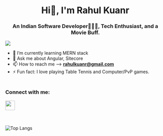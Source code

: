 # <div align="center">**Hi👋, I'm Rahul Kuanr**</div>
### <div align="center">**An Indian Software Developer🧑🏼‍💻, Tech Enthusiast, and a Movie Buff.**</div>

![](https://komarev.com/ghpvc/?username=rahulkuanr&color=green&style=flat)


- 🌱 I’m currently learning MERN stack
- 👀 Ask me about Angular, Sitecore
- 📫 How to reach me --> **rahulkuanr@gmail.com**
- ⚡ Fun fact: I love playing Table Tennis and Computer/PvP games.
<br/><br/>

<h3>Connect with me:</h3>


<a href="https://www.linkedin.com/in/rahulkuanr/"><img class=“sm_icon“ src="https://cdn-icons-png.flaticon.com/512/145/145807.png" width=30px height=30px></a>

<!--<a class="pr-5" href=""><img class=“sm_icon“ src="" width=30px height=30px></a>
<a class="pr-5" href=""><img class=“sm_icon“ src="" width=30px height=30px></a>
<a class="pr-5" href=""><img class=“sm_icon“ src="" width=30px height=30px></a>
<a class="pr-5" href=""><img class=“sm_icon“ src="" width=30px height=30px></a>
<a class="pr-5" href=""><img class=“sm_icon“ src="" width=30px height=30px></a>
<a class="pr-5" href=""><img class=“sm_icon“ src="" width=30px height=30px></a>
<a class="pr-5" href=""><img class=“sm_icon“ src="" width=30px height=30px></a>
<a class="pr-5" href=""><img class=“sm_icon“ src="" width=30px height=30px></a>
<a class="pr-5" href=""><img class=“sm_icon“ src="" width=30px height=30px></a>-->
<br/><br/>
![Top Langs](https://github-readme-stats.vercel.app/api/top-langs/?username=rahulkuanr&theme=tokyonight&show=javascript)

<!---->
<!---
rahulkuanr/rahulkuanr is a ✨ special ✨ repository because its `README.md` (this file) appears on your GitHub profile.
You can click the Preview link to take a look at your changes.
--->
